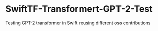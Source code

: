 # SwiftTF-Transformert-GPT-2-Test
Testing GPT-2 transformer in Swift reusing different oss contributions
